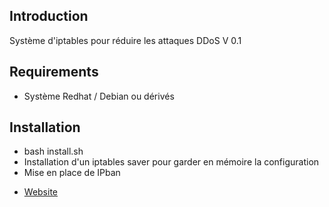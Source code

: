 ## Introduction
Système d'iptables pour réduire les attaques DDoS V 0.1

## Requirements
- Système Redhat / Debian ou dérivés

## Installation
- bash install.sh
- Installation d'un iptables saver pour garder en mémoire la configuration
- Mise en place de IPban 

* [Website](https://www.synhostinger.com)
